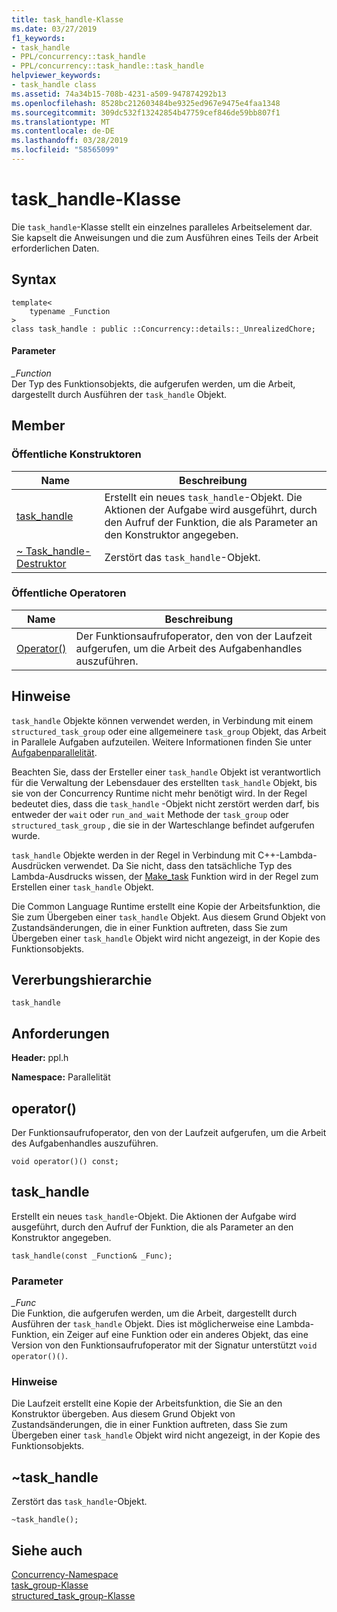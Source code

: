 ```yaml
---
title: task_handle-Klasse
ms.date: 03/27/2019
f1_keywords:
- task_handle
- PPL/concurrency::task_handle
- PPL/concurrency::task_handle::task_handle
helpviewer_keywords:
- task_handle class
ms.assetid: 74a34b15-708b-4231-a509-947874292b13
ms.openlocfilehash: 8528bc212603484be9325ed967e9475e4faa1348
ms.sourcegitcommit: 309dc532f13242854b47759cef846de59bb807f1
ms.translationtype: MT
ms.contentlocale: de-DE
ms.lasthandoff: 03/28/2019
ms.locfileid: "58565099"
---
```

# <a name="taskhandle-class"></a>task_handle-Klasse

Die `task_handle`-Klasse stellt ein einzelnes paralleles Arbeitselement dar. Sie kapselt die Anweisungen und die zum Ausführen eines Teils der Arbeit erforderlichen Daten.

## <a name="syntax"></a>Syntax

```
template<
    typename _Function
>
class task_handle : public ::Concurrency::details::_UnrealizedChore;
```

#### <a name="parameters"></a>Parameter

*_Function*<br/>
Der Typ des Funktionsobjekts, die aufgerufen werden, um die Arbeit, dargestellt durch Ausführen der `task_handle` Objekt.

## <a name="members"></a>Member

### <a name="public-constructors"></a>Öffentliche Konstruktoren

|Name|Beschreibung|
|----------|-----------------|
|[task_handle](#task_handle)|Erstellt ein neues `task_handle`-Objekt. Die Aktionen der Aufgabe wird ausgeführt, durch den Aufruf der Funktion, die als Parameter an den Konstruktor angegeben.|
|[~ Task_handle-Destruktor](#dtor)|Zerstört das `task_handle`-Objekt.|

### <a name="public-operators"></a>Öffentliche Operatoren

|Name|Beschreibung|
|----------|-----------------|
|[Operator()](#task_handle__operator_call)|Der Funktionsaufrufoperator, den von der Laufzeit aufgerufen, um die Arbeit des Aufgabenhandles auszuführen.|

## <a name="remarks"></a>Hinweise

`task_handle` Objekte können verwendet werden, in Verbindung mit einem `structured_task_group` oder eine allgemeinere `task_group` Objekt, das Arbeit in Parallele Aufgaben aufzuteilen. Weitere Informationen finden Sie unter [Aufgabenparallelität](../../../parallel/concrt/task-parallelism-concurrency-runtime.md).

Beachten Sie, dass der Ersteller einer `task_handle` Objekt ist verantwortlich für die Verwaltung der Lebensdauer des erstellten `task_handle` Objekt, bis sie von der Concurrency Runtime nicht mehr benötigt wird. In der Regel bedeutet dies, dass die `task_handle` -Objekt nicht zerstört werden darf, bis entweder der `wait` oder `run_and_wait` Methode der `task_group` oder `structured_task_group` , die sie in der Warteschlange befindet aufgerufen wurde.

`task_handle` Objekte werden in der Regel in Verbindung mit C++-Lambda-Ausdrücken verwendet. Da Sie nicht, dass den tatsächliche Typ des Lambda-Ausdrucks wissen, der [Make_task](concurrency-namespace-functions.md#make_task) Funktion wird in der Regel zum Erstellen einer `task_handle` Objekt.

Die Common Language Runtime erstellt eine Kopie der Arbeitsfunktion, die Sie zum Übergeben einer `task_handle` Objekt. Aus diesem Grund Objekt von Zustandsänderungen, die in einer Funktion auftreten, dass Sie zum Übergeben einer `task_handle` Objekt wird nicht angezeigt, in der Kopie des Funktionsobjekts.

## <a name="inheritance-hierarchy"></a>Vererbungshierarchie

`task_handle`

## <a name="requirements"></a>Anforderungen

**Header:** ppl.h

**Namespace:** Parallelität

##  <a name="task_handle__operator_call"></a> operator()

Der Funktionsaufrufoperator, den von der Laufzeit aufgerufen, um die Arbeit des Aufgabenhandles auszuführen.

```
void operator()() const;
```

## <a name="taskhandle"></a>task_handle

Erstellt ein neues `task_handle`-Objekt. Die Aktionen der Aufgabe wird ausgeführt, durch den Aufruf der Funktion, die als Parameter an den Konstruktor angegeben.

```
task_handle(const _Function& _Func);
```

### <a name="parameters"></a>Parameter

*_Func*<br/>
Die Funktion, die aufgerufen werden, um die Arbeit, dargestellt durch Ausführen der `task_handle` Objekt. Dies ist möglicherweise eine Lambda-Funktion, ein Zeiger auf eine Funktion oder ein anderes Objekt, das eine Version von den Funktionsaufrufoperator mit der Signatur unterstützt `void operator()()`.

### <a name="remarks"></a>Hinweise

Die Laufzeit erstellt eine Kopie der Arbeitsfunktion, die Sie an den Konstruktor übergeben. Aus diesem Grund Objekt von Zustandsänderungen, die in einer Funktion auftreten, dass Sie zum Übergeben einer `task_handle` Objekt wird nicht angezeigt, in der Kopie des Funktionsobjekts.

##  <a name="dtor"></a> ~task_handle

Zerstört das `task_handle`-Objekt.

```
~task_handle();
```

## <a name="see-also"></a>Siehe auch

[Concurrency-Namespace](concurrency-namespace.md)<br/>
[task_group-Klasse](task-group-class.md)<br/>
[structured_task_group-Klasse](structured-task-group-class.md)
